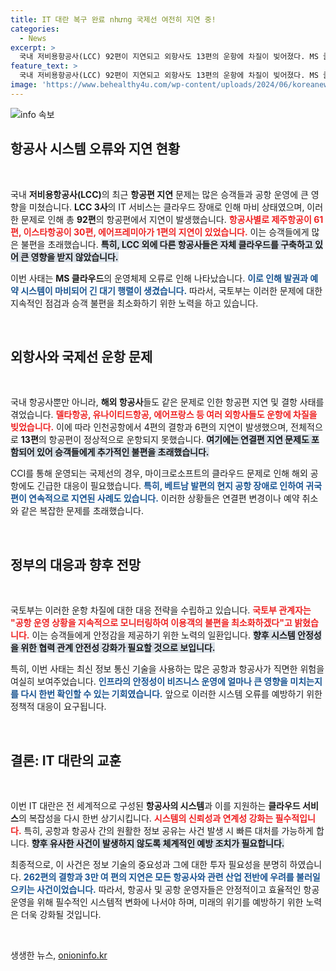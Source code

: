 ```yaml
---
title: IT 대란 복구 완료 nhưng 국제선 여전히 지연 중!
categories:
  - News
excerpt: >
  국내 저비용항공사(LCC) 92편이 지연되고 외항사도 13편의 운항에 차질이 빚어졌다. MS 클라우드 오류로 인해 발생한 이번 IT 대란의 여파로 공항 운영이 영향을 받고 있으며, 국토부는 정상화를 위한 지속적인 점검을 약속했다.
feature_text: >
  국내 저비용항공사(LCC) 92편이 지연되고 외항사도 13편의 운항에 차질이 빚어졌다. MS 클라우드 오류로 인해 발생한 이번 IT 대란의 여파로 공항 운영이 영향을 받고 있으며, 국토부는 정상화를 위한 지속적인 점검을 약속했다.
image: 'https://www.behealthy4u.com/wp-content/uploads/2024/06/koreanews.jpg'
---
```


<p><img src="https://www.behealthy4u.com/wp-content/uploads/2024/06/koreanews.jpg" alt="info 속보" /></p>

<h2 data-ke-size="size26">항공사 시스템 오류와 지연 현황</h2>

<p data-ke-size="size16">&nbsp;</p>

<p>국내 <strong>저비용항공사(LCC)</strong>의 최근 <strong>항공편 지연</strong> 문제는 많은 승객들과 공항 운영에 큰 영향을 미쳤습니다. <strong>LCC 3사</strong>의 IT 서비스는 클라우드 장애로 인해 마비 상태였으며, 이러한 문제로 인해 총 <strong>92편</strong>의 항공편에서 지연이 발생했습니다. <b><span style="color: #ee2323;">항공사별로 제주항공이 61편, 이스타항공이 30편, 에어프레미아가 1편의 지연이 있었습니다.</span></b> 이는 승객들에게 많은 불편을 초래했습니다. <b><span style="background-color: #21538527;">특히, LCC 외에 다른 항공사들은 자체 클라우드를 구축하고 있어 큰 영향을 받지 않았습니다.</span></b></p>

<p>이번 사태는 <strong>MS 클라우드</strong>의 운영체제 오류로 인해 나타났습니다. <b><span style="color: #1a5490;">이로 인해 발권과 예약 시스템이 마비되어 긴 대기 행렬이 생겼습니다.</span></b> 따라서, 국토부는 이러한 문제에 대한 지속적인 점검과 승객 불편을 최소화하기 위한 노력을 하고 있습니다. </p>

<p data-ke-size="size16">&nbsp;</p>

<h2 data-ke-size="size26">외항사와 국제선 운항 문제</h2>

<p data-ke-size="size16">&nbsp;</p>

<p>국내 항공사뿐만 아니라, <strong>해외 항공사</strong>들도 같은 문제로 인한 항공편 지연 및 결항 사태를 겪었습니다. <b><span style="color: #ee2323;">델타항공, 유나이티드항공, 에어프랑스 등 여러 외항사들도 운항에 차질을 빚었습니다.</span></b> 이에 따라 인천공항에서 4편의 결항과 6편의 지연이 발생했으며, 전체적으로 <strong>13편</strong>의 항공편이 정상적으로 운항되지 못했습니다. <b><span style="background-color: #21538527;">여기에는 연결편 지연 문제도 포함되어 있어 승객들에게 추가적인 불편을 초래했습니다.</span></b></p>

<p>CCI를 통해 운영되는 국제선의 경우, 마이크로소프트의 클라우드 문제로 인해 해외 공항에도 긴급한 대응이 필요했습니다. <b><span style="color: #1a5490;">특히, 베트남 발편의 현지 공항 장애로 인하여 귀국편이 연속적으로 지연된 사례도 있습니다.</span></b> 이러한 상황들은 연결편 변경이나 예약 취소와 같은 복잡한 문제를 초래했습니다. </p>

<p data-ke-size="size16">&nbsp;</p>

<h2 data-ke-size="size26">정부의 대응과 향후 전망</h2>

<p data-ke-size="size16">&nbsp;</p>

<p>국토부는 이러한 운항 차질에 대한 대응 전략을 수립하고 있습니다. <b><span style="color: #ee2323;">국토부 관계자는 "공항 운영 상황을 지속적으로 모니터링하여 이용객의 불편을 최소화하겠다"고 밝혔습니다.</span></b> 이는 승객들에게 안정감을 제공하기 위한 노력의 일환입니다. <b><span style="background-color: #21538527;">향후 시스템 안정성을 위한 협력 관계 안전성 강화가 필요할 것으로 보입니다.</span></b> </p>

<p>특히, 이번 사태는 최신 정보 통신 기술을 사용하는 많은 공항과 항공사가 직면한 위험을 여실히 보여주었습니다. <b><span style="color: #1a5490;">인프라의 안정성이 비즈니스 운영에 얼마나 큰 영향을 미치는지를 다시 한번 확인할 수 있는 기회였습니다.</span></b> 앞으로 이러한 시스템 오류를 예방하기 위한 정책적 대응이 요구됩니다. </p>

<p data-ke-size="size16">&nbsp;</p>

<h2 data-ke-size="size26">결론: IT 대란의 교훈</h2>

<p data-ke-size="size16">&nbsp;</p>

<p>이번 IT 대란은 전 세계적으로 구성된 <strong>항공사의 시스템</strong>과 이를 지원하는 <strong>클라우드 서비스</strong>의 복잡성을 다시 한번 상기시킵니다. <b><span style="color: #ee2323;">시스템의 신뢰성과 연계성 강화는 필수적입니다.</span></b> 특히, 공항과 항공사 간의 원활한 정보 공유는 사건 발생 시 빠른 대처를 가능하게 합니다. <b><span style="background-color: #21538527;">향후 유사한 사건이 발생하지 않도록 체계적인 예방 조치가 필요합니다.</span></b></p>

<p>최종적으로, 이 사건은 정보 기술의 중요성과 그에 대한 투자 필요성을 분명히 하였습니다. <b><span style="color: #1a5490;">262편의 결항과 3만 여 편의 지연은 모든 항공사와 관련 산업 전반에 우려를 불러일으키는 사건이었습니다.</span></b> 따라서, 항공사 및 공항 운영자들은 안정적이고 효율적인 항공 운영을 위해 필수적인 시스템적 변화에 나서야 하며, 미래의 위기를 예방하기 위한 노력은 더욱 강화될 것입니다. </p>

<p data-ke-size="size16">&nbsp;</p>
생생한 뉴스, <a href="https://onioninfo.kr" rel="dofollow">onioninfo.kr</a>


